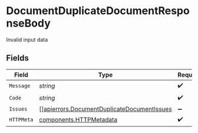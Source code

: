 # DocumentDuplicateDocumentResponseBody

Invalid input data


## Fields

| Field                                                                                                    | Type                                                                                                     | Required                                                                                                 | Description                                                                                              |
| -------------------------------------------------------------------------------------------------------- | -------------------------------------------------------------------------------------------------------- | -------------------------------------------------------------------------------------------------------- | -------------------------------------------------------------------------------------------------------- |
| `Message`                                                                                                | *string*                                                                                                 | :heavy_check_mark:                                                                                       | N/A                                                                                                      |
| `Code`                                                                                                   | *string*                                                                                                 | :heavy_check_mark:                                                                                       | N/A                                                                                                      |
| `Issues`                                                                                                 | [][apierrors.DocumentDuplicateDocumentIssues](../../models/apierrors/documentduplicatedocumentissues.md) | :heavy_minus_sign:                                                                                       | N/A                                                                                                      |
| `HTTPMeta`                                                                                               | [components.HTTPMetadata](../../models/components/httpmetadata.md)                                       | :heavy_check_mark:                                                                                       | N/A                                                                                                      |